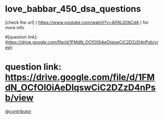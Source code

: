 # love_babbar_450_dsa_questions
[check the url] ( https://www.youtube.com/watch?v=4iFALQ1ACdA ) for more info



#[question link]: (https://drive.google.com/file/d/1FMdN_OCfOI0iAeDlqswCiC2DZzD4nPsb/view)

# question link: https://drive.google.com/file/d/1FMdN_OCfOI0iAeDlqswCiC2DZzD4nPsb/view
@[contributor](https://www.linkedin.com/in/niful-islam-248959206/)
